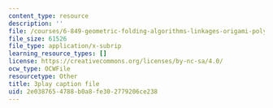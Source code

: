 ```yaml
---
content_type: resource
description: ''
file: /courses/6-849-geometric-folding-algorithms-linkages-origami-polyhedra-fall-2012/2e0387654788b0a8fe302779206ce238_OznepAivkkg.srt
file_size: 61526
file_type: application/x-subrip
learning_resource_types: []
license: https://creativecommons.org/licenses/by-nc-sa/4.0/
ocw_type: OCWFile
resourcetype: Other
title: 3play caption file
uid: 2e038765-4788-b0a8-fe30-2779206ce238
---
```

